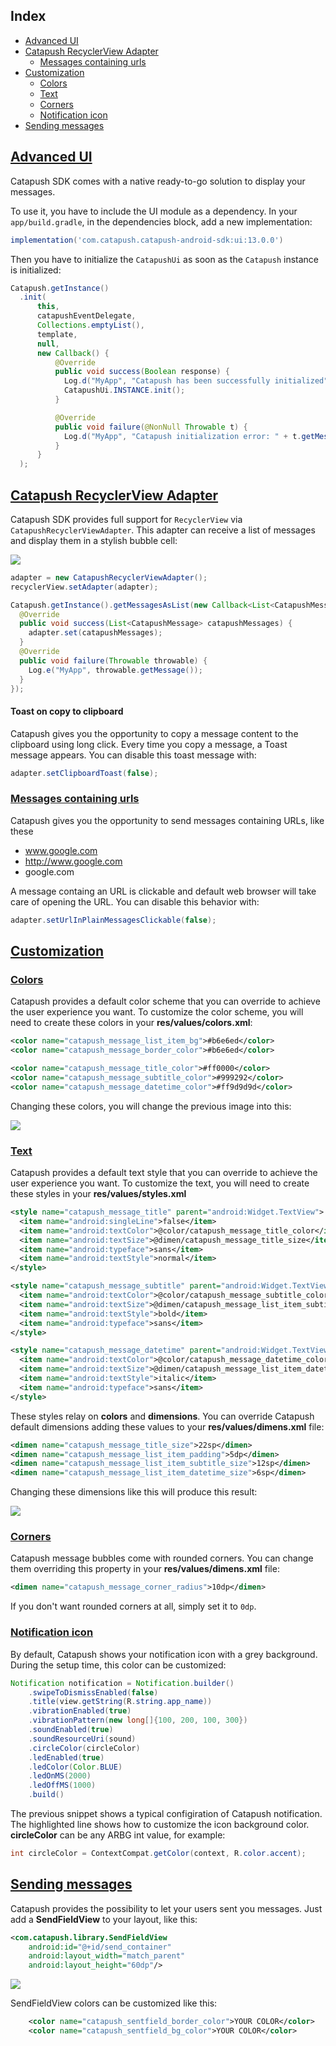 ## Index

*   [Advanced UI](#advanced-ui)
*   [Catapush RecyclerView Adapter](#catapush-recyclerview-adapter)
    *   [Messages containing urls](#messages-containing-urls)
*   [Customization](#customization)
    *   [Colors](#colors)
    *   [Text](#text)
    *   [Corners](#corners)
    *   [Notification icon](#notification-icon)
*   [Sending messages](#sending-messages)

## [Advanced UI](#advanced-ui)

Catapush SDK comes with a native ready-to-go solution to display your messages.

To use it, you have to include the UI module as a dependency.
In your `app/build.gradle`, in the dependencies block, add a new implementation:

```groovy
implementation('com.catapush.catapush-android-sdk:ui:13.0.0')
```

Then you have to initialize the `CatapushUi` as soon as the `Catapush` instance is initialized:
```java
Catapush.getInstance()
  .init(
      this,
      catapushEventDelegate,
      Collections.emptyList(),
      template,
      null,
      new Callback() {
          @Override
          public void success(Boolean response) {
            Log.d("MyApp", "Catapush has been successfully initialized");
            CatapushUi.INSTANCE.init();
          }

          @Override
          public void failure(@NonNull Throwable t) {
            Log.d("MyApp", "Catapush initialization error: " + t.getMessage());
          }
      }
  );
```


## [Catapush RecyclerView Adapter](#catapush-recyclerview-adapter)

Catapush SDK provides full support for `RecyclerView` via `CatapushRecyclerViewAdapter`. This adapter can receive a list of messages and display them in a stylish bubble cell:

![](images/ui_screen_00.png)

```java
adapter = new CatapushRecyclerViewAdapter();
recyclerView.setAdapter(adapter);

Catapush.getInstance().getMessagesAsList(new Callback<List<CatapushMessage>>() {
  @Override
  public void success(List<CatapushMessage> catapushMessages) {
    adapter.set(catapushMessages);
  }
  @Override
  public void failure(Throwable throwable) {
    Log.e("MyApp", throwable.getMessage());
  }
});
```

#### Toast on copy to clipboard

Catapush gives you the opportunity to copy a message content to the clipboard using long click. Every time you copy a message, a Toast message appears. You can disable this toast message with:
```java
adapter.setClipboardToast(false);
```

### [Messages containing urls](#messages-containing-urls)

Catapush gives you the opportunity to send messages containing URLs, like these

*   www.google.com
*   http://www.google.com
*   google.com

A message containg an URL is clickable and default web browser will take care of opening the URL. You can disable this behavior with:
```java
adapter.setUrlInPlainMessagesClickable(false);
```

## [Customization](#customization)

### [Colors](#colors)

Catapush provides a default color scheme that you can override to achieve the user experience you want. To customize the color scheme, you will need to create these colors in your **res/values/colors.xml**:
```xml
<color name="catapush_message_list_item_bg">#b6e6ed</color>
<color name="catapush_message_border_color">#b6e6ed</color>

<color name="catapush_message_title_color">#ff0000</color>
<color name="catapush_message_subtitle_color">#999292</color>
<color name="catapush_message_datetime_color">#ff9d9d9d</color>
```

Changing these colors, you will change the previous image into this:

![](images/ui_screen_01.png)

### [Text](#text)

Catapush provides a default text style that you can override to achieve the user experience you want. To customize the text, you will need to create these styles in your **res/values/styles.xml**
```xml
<style name="catapush_message_title" parent="android:Widget.TextView">
  <item name="android:singleLine">false</item>
  <item name="android:textColor">@color/catapush_message_title_color</item>
  <item name="android:textSize">@dimen/catapush_message_title_size</item>
  <item name="android:typeface">sans</item>
  <item name="android:textStyle">normal</item>
</style>

<style name="catapush_message_subtitle" parent="android:Widget.TextView">
  <item name="android:textColor">@color/catapush_message_subtitle_color</item>
  <item name="android:textSize">@dimen/catapush_message_list_item_subtitle_size</item>
  <item name="android:textStyle">bold</item>
  <item name="android:typeface">sans</item>
</style>

<style name="catapush_message_datetime" parent="android:Widget.TextView">
  <item name="android:textColor">@color/catapush_message_datetime_color</item>
  <item name="android:textSize">@dimen/catapush_message_list_item_datetime_size</item>
  <item name="android:textStyle">italic</item>
  <item name="android:typeface">sans</item>
</style>
```

These styles relay on **colors** and **dimensions**. You can override Catapush default dimensions adding these values to your **res/values/dimens.xml** file:
```xml
<dimen name="catapush_message_title_size">22sp</dimen>
<dimen name="catapush_message_list_item_padding">5dp</dimen>
<dimen name="catapush_message_list_item_subtitle_size">12sp</dimen>
<dimen name="catapush_message_list_item_datetime_size">6sp</dimen>
```

Changing these dimensions like this will produce this result:

![](images/ui_screen_02.png)

### [Corners](#corners)

Catapush message bubbles come with rounded corners. You can change them overriding this property in your **res/values/dimens.xml** file:
```xml
<dimen name="catapush_message_corner_radius">10dp</dimen>
```

If you don't want rounded corners at all, simply set it to `0dp`.

### [Notification icon](#notification-icon)

By default, Catapush shows your notification icon with a grey background. During the setup time, this color can be customized:
```java
Notification notification = Notification.builder()
    .swipeToDismissEnabled(false)
    .title(view.getString(R.string.app_name))
    .vibrationEnabled(true)
    .vibrationPattern(new long[]{100, 200, 100, 300})
    .soundEnabled(true)
    .soundResourceUri(sound)
    .circleColor(circleColor)
    .ledEnabled(true)
    .ledColor(Color.BLUE)
    .ledOnMS(2000)
    .ledOffMS(1000)
    .build()
```

The previous snippet shows a typical configiration of Catapush notification. The highlighted line shows how to customize the icon background color. **circleColor** can be any ARBG int value, for example:
```java
int circleColor = ContextCompat.getColor(context, R.color.accent);
```

## [Sending messages](#sending-messages)

Catapush provides the possibility to let your users sent you messages. Just add a **SendFieldView** to your layout, like this:
```xml
<com.catapush.library.SendFieldView
    android:id="@+id/send_container"
    android:layout_width="match_parent"
    android:layout_height="60dp"/>
```

![](images/ui_screen_03.png)

SendFieldView colors can be customized like this:
```XML
    <color name="catapush_sentfield_border_color">YOUR COLOR</color>
    <color name="catapush_sentfield_bg_color">YOUR COLOR</color>
```